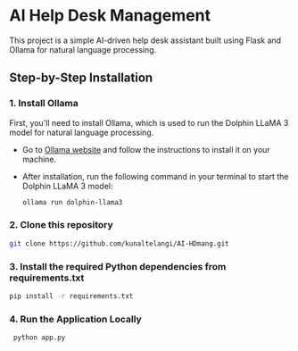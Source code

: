 # AI Help Desk Management

This project is a simple AI-driven help desk assistant built using Flask and Ollama for natural language processing.

## Step-by-Step Installation

### 1. Install Ollama

First, you'll need to install Ollama, which is used to run the Dolphin LLaMA 3 model for natural language processing.

- Go to [Ollama website](https://ollama.com/) and follow the instructions to install it on your machine.
- After installation, run the following command in your terminal to start the Dolphin LLaMA 3 model:

  ```bash
  ollama run dolphin-llama3
### 2. Clone this repository
```bash
git clone https://github.com/kunaltelangi/AI-HDmang.git
```

### 3. Install the required Python dependencies from requirements.txt
```bash
pip install -r requirements.txt
```
### 4. Run the Application Locally
```bash
 python app.py
```


